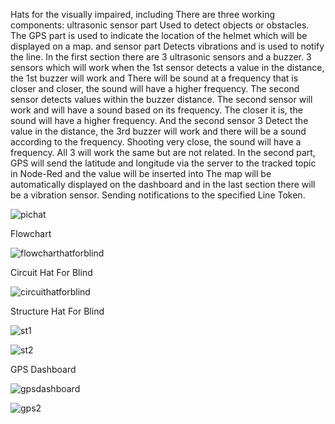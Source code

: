 Hats for the visually impaired, including
There are three working components: ultrasonic sensor part Used to detect objects or obstacles.
The GPS part is used to indicate the location of the helmet which will be displayed on a map. and sensor part
Detects vibrations and is used to notify the line. In the first section there are 3 ultrasonic sensors and a buzzer.
3 sensors which will work when the 1st sensor detects a value in the distance, the 1st buzzer will work and
There will be sound at a frequency that is closer and closer, the sound will have a higher frequency. The second sensor detects values within the buzzer distance.
The second sensor will work and will have a sound based on its frequency. The closer it is, the sound will have a higher frequency. And the second sensor
3 Detect the value in the distance, the 3rd buzzer will work and there will be a sound according to the frequency. Shooting very close, the sound will have a frequency.
All 3 will work the same but are not related. In the second part, GPS will send the latitude and
longitude via the server to the tracked topic in Node-Red and the value will be inserted into
The map will be automatically displayed on the dashboard and in the last section there will be a vibration sensor.
Sending notifications to the specified Line Token.

![pichat](https://github.com/BIGFUBUFIX/HatForBlind/assets/90246398/c474aec2-441c-4d54-b239-301772589704)

Flowchart

![flowcharthatforblind](https://github.com/BIGFUBUFIX/HatForBlind/assets/90246398/96bd5832-f291-4948-b03c-916d7ec14007)

Circuit Hat For Blind

![circuithatforblind](https://github.com/BIGFUBUFIX/HatForBlind/assets/90246398/750c561d-2dc1-4f9b-98ef-7c7b3b3cb69e)

Structure Hat For Blind

![st1](https://github.com/BIGFUBUFIX/HatForBlind/assets/90246398/a1b166bd-800a-43ca-bfd7-816c52c0fd4a)

![st2](https://github.com/BIGFUBUFIX/HatForBlind/assets/90246398/f6530011-071e-44c1-8169-51438a4c5b0c)

GPS Dashboard

![gpsdashboard](https://github.com/BIGFUBUFIX/HatForBlind/assets/90246398/d13bab1f-88fe-43d5-9bb5-36ddc74856b1)

![gps2](https://github.com/BIGFUBUFIX/HatForBlind/assets/90246398/1139a931-2511-45c4-ac6d-d2446c094aa7)


